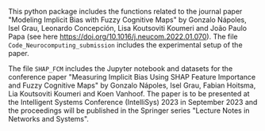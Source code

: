 This python package includes the functions related to the journal paper "Modeling Implicit Bias with Fuzzy Cognitive Maps" by Gonzalo Nápoles, Isel Grau, Leonardo Concepción, Lisa Koutsoviti Koumeri and João Paulo Papa (see here https://doi.org/10.1016/j.neucom.2022.01.070). The file `Code_Neurocomputing_submission` includes the experimental setup of the paper.

The file `SHAP_FCM` includes the Jupyter notebook and datasets for the conference paper "Measuring Implicit Bias Using SHAP Feature Importance and Fuzzy Cognitive Maps" by Gonzalo Nápoles, Isel Grau, Fabian Hoitsma, Lia Koutsoviti Koumeri and Koen Vanhoof. The paper is to be presented at the Intelligent Systems Conference (IntelliSys) 2023 in September 2023 and the proceedings will be published in the Springer series "Lecture Notes in Networks and Systems".

